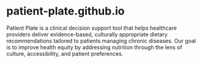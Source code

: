 # patient-plate.github.io
Patient Plate is a clinical decision support tool that helps healthcare providers deliver evidence-based, culturally appropriate dietary recommendations tailored to patients managing chronic diseases. Our goal is to improve health equity by addressing nutrition through the lens of culture, accessibility, and patient preferences.
